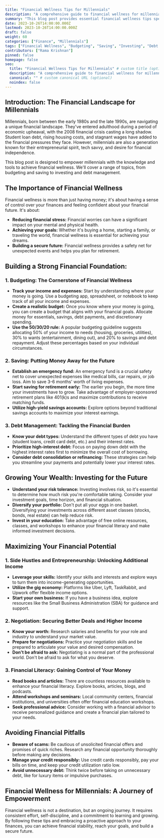 ```yaml
---
title: "Financial Wellness Tips for Millennials"
description: "A comprehensive guide to financial wellness for millennials, covering budgeting, saving, investing, debt management, and more."
summary: "This blog post provides essential financial wellness tips specifically tailored for millennials, empowering them to take control of their finances and build a secure future."
date: 2023-10-26T14:00:00.000Z
lastmod: 2023-10-26T14:00:00.000Z
draft: false
weight: 60
categories: ["Finance", "Millennials"]
tags: ["Financial Wellness", "Budgeting", "Saving", "Investing", "Debt Management", "Financial Literacy"]
contributors: ["Rama Krishnan"]
pinned: false
homepage: false
seo:
  title: "Financial Wellness Tips for Millennials" # custom title (optional)
  description: "A comprehensive guide to financial wellness for millennials, covering budgeting, saving, investing, debt management, and more." # custom description (recommended)
  canonical: "" # custom canonical URL (optional)
  noindex: false
---
```


## Introduction: The Financial Landscape for Millennials

Millennials, born between the early 1980s and the late 1990s, are navigating a unique financial landscape. They've entered adulthood during a period of economic upheaval, with the 2008 financial crisis casting a long shadow. Student loan debt, rising housing costs, and stagnant wages have added to the financial pressures they face. However, millennials are also a generation known for their entrepreneurial spirit, tech savvy, and desire for financial independence. 

This blog post is designed to empower millennials with the knowledge and tools to achieve financial wellness. We'll cover a range of topics, from budgeting and saving to investing and debt management.  

## The Importance of Financial Wellness

Financial wellness is more than just having money; it's about having a sense of control over your finances and feeling confident about your financial future. It's about:

* **Reducing financial stress:**  Financial worries can have a significant impact on your mental and physical health.
* **Achieving your goals:** Whether it's buying a home, starting a family, or traveling the world, financial wellness is essential for achieving your dreams.
* **Building a secure future:** Financial wellness provides a safety net for unexpected events and helps you plan for retirement.

##  Building a Strong Financial Foundation:  

### 1.  Budgeting:  The Cornerstone of Financial Wellness

* **Track your income and expenses:**  Start by understanding where your money is going. Use a budgeting app, spreadsheet, or notebook to keep track of all your income and expenses.
* **Create a realistic budget:**  Once you know where your money is going, you can create a budget that aligns with your financial goals.  Allocate money for essentials, savings, debt payments, and discretionary spending. 
* **Use the 50/30/20 rule:** A popular budgeting guideline suggests allocating 50% of your income to needs (housing, groceries, utilities), 30% to wants (entertainment, dining out), and 20% to savings and debt repayment. Adjust these percentages based on your individual circumstances.

### 2. Saving:  Putting Money Away for the Future

* **Establish an emergency fund:**  An emergency fund is a crucial safety net to cover unexpected expenses like medical bills, car repairs, or job loss. Aim to save 3-6 months' worth of living expenses. 
* **Start saving for retirement early:** The earlier you begin, the more time your investments have to grow. Take advantage of employer-sponsored retirement plans like 401(k)s and maximize contributions to receive matching funds. 
* **Utilize high-yield savings accounts:**  Explore options beyond traditional savings accounts to maximize your interest earnings. 

### 3.  Debt Management:  Tackling the Financial Burden

* **Know your debt types:**  Understand the different types of debt you have (student loans, credit card debt, etc.) and their interest rates.
* **Prioritize high-interest debt:**  Focus on paying down debt with the highest interest rates first to minimize the overall cost of borrowing. 
* **Consider debt consolidation or refinancing:**  These strategies can help you streamline your payments and potentially lower your interest rates. 

##  Growing Your Wealth:  Investing for the Future

* **Understand your risk tolerance:**  Investing involves risk, so it's essential to determine how much risk you're comfortable taking.  Consider your investment goals, time horizon, and financial situation. 
* **Diversify your portfolio:** Don't put all your eggs in one basket. Diversifying your investments across different asset classes (stocks, bonds, real estate) can help reduce risk. 
* **Invest in your education:**  Take advantage of free online resources, classes, and workshops to enhance your financial literacy and make informed investment decisions.

##  Maximizing Your Financial Potential

### 1. Side Hustles and Entrepreneurship:  Unlocking Additional Income

* **Leverage your skills:**  Identify your skills and interests and explore ways to turn them into income-generating opportunities. 
* **Utilize the gig economy:**  Platforms like Uber, Lyft, TaskRabbit, and Upwork offer flexible income options.
* **Start your own business:**  If you have a business idea, explore resources like the Small Business Administration (SBA) for guidance and support.

### 2.  Negotiation:  Securing Better Deals and Higher Income

* **Know your worth:** Research salaries and benefits for your role and industry to understand your market value. 
* **Prepare for negotiations:** Practice your negotiation skills and be prepared to articulate your value and desired compensation. 
* **Don't be afraid to ask:**  Negotiating is a normal part of the professional world. Don't be afraid to ask for what you deserve.

### 3.  Financial Literacy:  Gaining Control of Your Money

* **Read books and articles:**  There are countless resources available to enhance your financial literacy. Explore books, articles, blogs, and podcasts. 
* **Attend workshops and seminars:**  Local community centers, financial institutions, and universities often offer financial education workshops. 
* **Seek professional advice:** Consider working with a financial advisor to receive personalized guidance and create a financial plan tailored to your needs. 

##  Avoiding Financial Pitfalls

* **Beware of scams:** Be cautious of unsolicited financial offers and promises of quick riches.  Research any financial opportunity thoroughly before making any decisions. 
* **Manage your credit responsibly:**  Use credit cards responsibly, pay your bills on time, and keep your credit utilization ratio low.  
* **Avoid unnecessary debt:**  Think twice before taking on unnecessary debt, like for luxury items or impulsive purchases. 

##  Financial Wellness for Millennials: A Journey of Empowerment

Financial wellness is not a destination, but an ongoing journey. It requires consistent effort, self-discipline, and a commitment to learning and growing. By following these tips and embracing a proactive approach to your finances, you can achieve financial stability, reach your goals, and build a secure future. 
